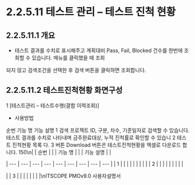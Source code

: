 # 2.2.5.11 테스트 관리 – 테스트 진척 현황



## 2.2.5.11.1 개요

- 테스트 결과를 수치로 표시해주고 계획대비 Pass, Fail, Blocked 건수를 한번에 조회할 수 있습니다. 메뉴를 클릭했을 때 조회

되지 않고 검색조건을 선택한 후 검색 버튼을 클릭하면 조회합니다.

## 2.2.5.11.2 테스트진척현황 화면구성

1
[테스트관리 – 테스트수행(결함 이력조회)]

- 사용방법

순번 기능 명 기능 설명
1 검색 프로젝트 ID, 구분, 차수, 기준일자로 검색할 수 있습니다.
테스트 결과를 수치로 나타내며 금주완료대상, 누적 진척률로 확인할 수 있습니
2 테스트 진척현황 목록
다.
3 버튼 Download 버튼은 테스트진척현황을 엑셀로 다운로드 합니다.
150\n|  | 순번 |  |  | 기능 명 |  |  | 기능 설명 |  |

| --- | --- | --- | --- | --- | --- | --- | --- | --- |
| 1 |  |  |  |  |  |  |  |  |
| 2 |  |  |  |  |  |  |  |  |

|  | 3 |  |  |  |  |  |  |  |\nITSCOPE PMOv9.0 사용자설명서
